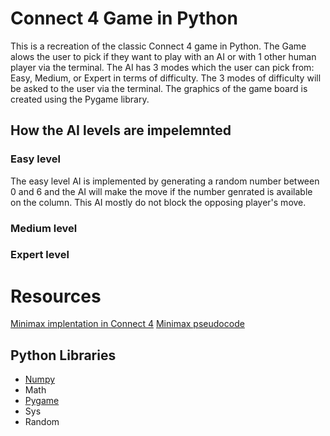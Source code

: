 # Connect 4 Game in Python

This is a recreation of the classic Connect 4 game in Python. The Game alows the user to pick if they want to play with an AI or with 1 other human player via the terminal. The AI has 3 modes which the user can pick from: Easy, Medium, or Expert in terms of difficulty. The 3 modes of difficulty will be asked to the user via the terminal. The graphics of the game board is created using the Pygame library. 

## How the AI levels are impelemnted 

### Easy level
The easy level AI is implemented by generating a random number between 0 and 6 and the AI will make the move if the number genrated is available on the column. This AI mostly do not block the opposing player's move. 

### Medium level

### Expert level



# Resources
[Minimax implentation in Connect 4](https://youtu.be/MMLtza3CZFM)
[Minimax pseudocode](https://en.wikipedia.org/wiki/Minimax)

## Python Libraries
- [Numpy](https://numpy.org/)
- Math
- [Pygame](https://www.pygame.org/docs/)
- Sys 
- Random
